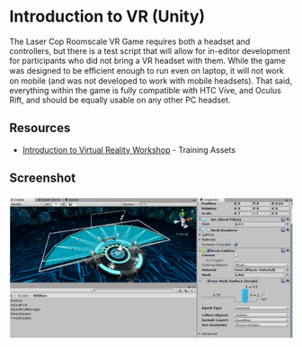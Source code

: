 # Introduction to VR (Unity)
The Laser Cop Roomscale VR Game requires both a headset and controllers, but there is a test script that will allow for in-editor development for participants who did not bring a VR headset with them. While the game was designed to be eﬃcient enough to run even on laptop, it will not work on mobile (and was not developed to work with mobile headsets). That said, everything within the game is fully compatible with HTC Vive, and Oculus Rift, and should be equally usable on any other PC headset.

## Resources
* [Introduction to Virtual Reality Workshop](https://assetstore.unity.com/packages/templates/tutorials/training-assets-intro-to-virtual-reality-workshop-starting-proje-120209s) - Training Assets

## Screenshot
 ![Screenshot](ss.png)
